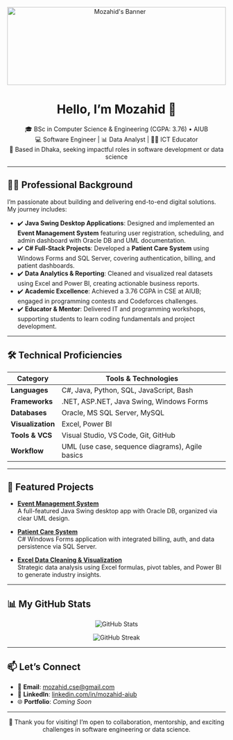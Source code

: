 <p align="center">
  <img src="https://github.com/Mozahid-AIUB/Mozahid-AIUB/blob/main/github-header-image.png?raw=true" alt="Mozahid's Banner" width="100%" height="180px" />
</p>

<h1 align="center">Hello, I’m Mozahid 👋</h1>

<p align="center">
  🎓 BSc in Computer Science & Engineering (CGPA: 3.76) • AIUB<br>
  💻 Software Engineer | 📊 Data Analyst | 👨‍🏫 ICT Educator<br>
  📍 Based in Dhaka, seeking impactful roles in software development or data science
</p>

---

## 👨‍💼 Professional Background

I’m passionate about building and delivering end-to-end digital solutions. My journey includes:

- ✔️ **Java Swing Desktop Applications**: Designed and implemented an **Event Management System** featuring user registration, scheduling, and admin dashboard with Oracle DB and UML documentation.
- ✔️ **C# Full‑Stack Projects**: Developed a **Patient Care System** using Windows Forms and SQL Server, covering authentication, billing, and patient dashboards.
- ✔️ **Data Analytics & Reporting**: Cleaned and visualized real datasets using Excel and Power BI, creating actionable business reports.
- ✔️ **Academic Excellence**: Achieved a 3.76 CGPA in CSE at AIUB; engaged in programming contests and Codeforces challenges.
- ✔️ **Educator & Mentor**: Delivered IT and programming workshops, supporting students to learn coding fundamentals and project development.

---

## 🛠️ Technical Proficiencies

| Category           | Tools & Technologies |
|-------------------|-----------------------|
| **Languages**      | C#, Java, Python, SQL, JavaScript, Bash |
| **Frameworks**     | .NET, ASP.NET, Java Swing, Windows Forms |
| **Databases**      | Oracle, MS SQL Server, MySQL |
| **Visualization**  | Excel, Power BI |
| **Tools & VCS**    | Visual Studio, VS Code, Git, GitHub |
| **Workflow**       | UML (use case, sequence diagrams), Agile basics |

---

## 🚀 Featured Projects

- **[Event Management System](https://github.com/Mozahid-AIUB/Event-Management-System)**  
  A full-featured Java Swing desktop app with Oracle DB, organized via clear UML design.

- **[Patient Care System](https://github.com/Mozahid-AIUB/Patient-Care-System)**  
  C# Windows Forms application with integrated billing, auth, and data persistence via SQL Server.

- **[Excel Data Cleaning & Visualization](https://github.com/Mozahid-AIUB/Data-Cleaning-Project)**  
  Strategic data analysis using Excel formulas, pivot tables, and Power BI to generate industry insights.

---

## 📊 My GitHub Stats

<p align="center">
  <img src="https://github-readme-stats.vercel.app/api?username=Mozahid-AIUB&show_icons=true&theme=default" alt="GitHub Stats" />
</p>

<p align="center">
  <img src="https://github-readme-streak-stats.herokuapp.com/?user=Mozahid-AIUB&theme=default" alt="GitHub Streak" />
</p>

---

## 📫 Let’s Connect

- 📧 **Email**: mozahid.cse@gmail.com  
- 🔗 **LinkedIn**: [linkedin.com/in/mozahid-aiub](https://www.linkedin.com/in/mozahid-aiub)  
- 🌐 **Portfolio**: *Coming Soon*

---

<p align="center">
  🤝 Thank you for visiting! I’m open to collaboration, mentorship, and exciting challenges in software engineering or data science.
</p>
